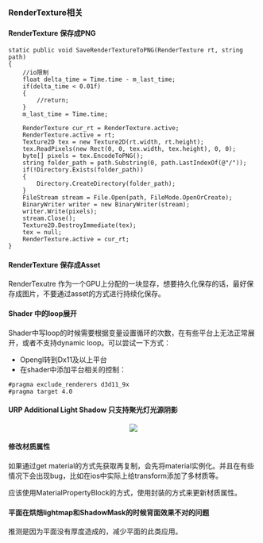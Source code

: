 ### RenderTexture相关
#### RenderTexture 保存成PNG
```
static public void SaveRenderTextureToPNG(RenderTexture rt, string path)
{
    //io限制
    float delta_time = Time.time - m_last_time;
    if(delta_time < 0.01f)
    {
        //return;
    }
    m_last_time = Time.time;
    
    RenderTexture cur_rt = RenderTexture.active;
    RenderTexture.active = rt;
    Texture2D tex = new Texture2D(rt.width, rt.height);
    tex.ReadPixels(new Rect(0, 0, tex.width, tex.height), 0, 0);
    byte[] pixels = tex.EncodeToPNG();
    string folder_path = path.Substring(0, path.LastIndexOf(@"/"));
    if(!Directory.Exists(folder_path))
    {
        Directory.CreateDirectory(folder_path);
    }
    FileStream stream = File.Open(path, FileMode.OpenOrCreate);
    BinaryWriter writer = new BinaryWriter(stream);
    writer.Write(pixels);
    stream.Close();
    Texture2D.DestroyImmediate(tex);
    tex = null;
    RenderTexture.active = cur_rt;
}
```

#### RenderTexture 保存成Asset
RenderTexutre 作为一个GPU上分配的一块显存，想要持久化保存的话，最好保存成图片，不要通过asset的方式进行持续化保存。

#### Shader 中的loop展开
Shader中写loop的时候需要根据变量设置循环的次数，在有些平台上无法正常展开，或者不支持dynamic loop。可以尝试一下方式：
- Opengl转到Dx11及以上平台
- 在shader中添加平台相关的控制：
```
#pragma exclude_renderers d3d11_9x
#pragma target 4.0
```

#### URP Additional Light Shadow 只支持聚光灯光源阴影

<div align="center">

![][AdditionalShadowOnlySpot]

</div>

#### 修改材质属性

如果通过get material的方式先获取再复制，会先将material实例化。并且在有些情况下会出现bug，比如在ios中实际上给transform添加了多材质等。

应该使用MaterialPropertyBlock的方式，使用封装的方式来更新材质属性。


#### 平面在烘焙lightmap和ShadowMask的时候背面效果不对的问题
推测是因为平面没有厚度造成的，减少平面的此类应用。

[AdditionalShadowOnlySpot]: ./AddtionalShadowOnlySpot.png